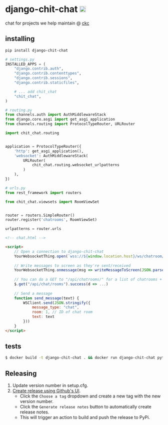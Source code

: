 django-chit-chat [<img src="https://ckcollab.com/assets/images/badges/badge.svg" alt="CKC" height="20">](https://ckcollab.com)
==========
chat for projects we help maintain @ [ckc](https://ckcollab.com)


## installing

```bash
pip install django-chit-chat
```

```python
# settings.py
INSTALLED_APPS = (
    "django.contrib.auth",
    "django.contrib.contenttypes",
    "django.contrib.sessions",
    "django.contrib.staticfiles",

    # ... add chit_chat
    "chit_chat",
)
```

```python
# routing.py
from channels.auth import AuthMiddlewareStack
from django.core.asgi import get_asgi_application
from channels.routing import ProtocolTypeRouter, URLRouter

import chit_chat.routing


application = ProtocolTypeRouter({
    'http': get_asgi_application(),
    'websocket': AuthMiddlewareStack(
        URLRouter(
            chit_chat.routing.websocket_urlpatterns
        )
    ),
})
```

```python
# urls.py
from rest_framework import routers

from chit_chat.viewsets import RoomViewSet


router = routers.SimpleRouter()
router.register('chatrooms', RoomViewSet)

urlpatterns = router.urls
```

```html
<!-- chat.html -->

<script>
    // Open a connection to django-chit-chat
    YourWebsocketThing.open(`wss://${window.location.host}/ws/chatroom/`)
    
    // Write messages to screen as they're sent/received
    YourWebsocketThing.onmessage(msg => writeMessageToScreen(JSON.parse(msg.data)))
    
    // You can do a GET to "/api/chatrooms/" for a list of chatrooms + messages
    $.get("/api/chat/rooms").success(d => ...)
    
    // Send a message
    function send_message(text) {
        WSClient.send(JSON.stringify({
            message_type: "chat",
            room: 1, // ID of chat room
            text: text
        }))
    }
</script>
```


## tests

```bash
$ docker build -t django-chit-chat . && docker run django-chit-chat pytest
```


## Releasing

1. Update version number in setup.cfg.
2. [Create release using Github's UI](https://github.com/ckc-org/django-chit-chat/releases/new). 
   - Click the `Choose a tag` dropdown and create a new tag with the new version number.
   - Click the `Generate release notes` button to automatically create release notes.
   - This will trigger an action to build and push the release to PyPi.

